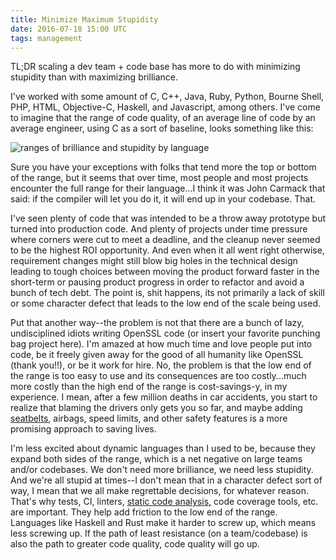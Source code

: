 ```yaml
---
title: Minimize Maximum Stupidity
date: 2016-07-18 15:00 UTC
tags: management
---
```


TL;DR scaling a dev team + code base has more to do with minimizing stupidity than with maximizing brilliance.

I've worked with some amount of C, C++, Java, Ruby, Python, Bourne Shell, PHP, HTML, Objective-C, Haskell, and Javascript, among others. I've come to imagine that the range of code quality, of an average line of code by an average engineer, using C as a sort of baseline, looks something like this:

![ranges of brilliance and stupidity by language](/images/language-scale.jpg)

Sure you have your exceptions with folks that tend more the top or bottom of the range, but it seems that over time, most people and most projects encounter the full range for their language...I think it was John Carmack that said: if the compiler will let you do it, it will end up in your codebase. That.

I've seen plenty of code that was intended to be a throw away prototype but turned into production code. And plenty of projects under time pressure where corners were cut to meet a deadline, and the cleanup never seemed to be the highest ROI opportunity. And even when it all went right otherwise, requirement changes might still blow big holes in the technical design leading to tough choices between moving the product forward faster in the short-term or pausing product progress in order to refactor and avoid a bunch of tech debt. The point is, shit happens, its not primarily a lack of skill or some character defect that leads to the low end of the scale being used.

Put that another way--the problem is not that there are a bunch of lazy, undisciplined idiots writing OpenSSL code (or insert your favorite punching bag project here). I'm amazed at how much time and love people put into code, be it freely given away for the good of all humanity like OpenSSL (thank you!!), or be it work for hire. No, the problem is that the low end of the range is too easy to use and its consequences are too costly...much more costly than the high end of the range is cost-savings-y, in my experience. I mean, after a few million deaths in car accidents, you start to realize that blaming the drivers only gets you so far, and maybe adding [seatbelts][1], airbags, speed limits, and other safety features is a more promising approach to saving lives.

I'm less excited about dynamic languages than I used to be, because they expand both sides of the range, which is a net negative on large teams and/or codebases. We don't need more brilliance, we need less stupidity. And we're all stupid at times--I don't mean that in a character defect sort of way, I mean that we all make regrettable decisions, for whatever reason. That's why tests, CI, linters, [static code analysis,][2] code coverage tools, etc. are important. They help add friction to the low end of the range. Languages like Haskell and Rust make it harder to screw up, which means less screwing up. If the path of least resistance (on a team/codebase) is also the path to greater code quality, code quality will go up.

  [1]: https://en.wikipedia.org/wiki/Unsafe_at_Any_Speed
  [2]: http://www.gamasutra.com/view/news/128836/InDepth_Static_Code_Analysis.php

